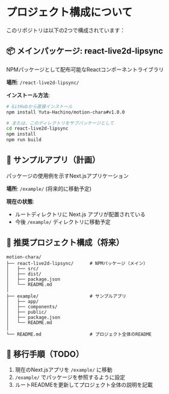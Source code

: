 # プロジェクト構成について

このリポジトリは以下の2つで構成されています：

## 📦 メインパッケージ: react-live2d-lipsync

NPMパッケージとして配布可能なReactコンポーネントライブラリ

**場所**: `/react-live2d-lipsync/`

**インストール方法**:
```bash
# GitHubから直接インストール
npm install Yuta-Hachino/motion-chara#v1.0.0

# または、このディレクトリをサブパッケージとして
cd react-live2d-lipsync
npm install
npm run build
```

## 🎯 サンプルアプリ（計画）

パッケージの使用例を示すNext.jsアプリケーション

**場所**: `/example/` (将来的に移動予定)

**現在の状態**:
- ルートディレクトリに Next.js アプリが配置されている
- 今後 `/example/` ディレクトリに移動予定

## 🔄 推奨プロジェクト構成（将来）

```
motion-chara/
├── react-live2d-lipsync/      # NPMパッケージ（メイン）
│   ├── src/
│   ├── dist/
│   ├── package.json
│   └── README.md
│
├── example/                   # サンプルアプリ
│   ├── app/
│   ├── components/
│   ├── public/
│   ├── package.json
│   └── README.md
│
└── README.md                  # プロジェクト全体のREADME
```

## 📝 移行手順（TODO）

1. 現在のNext.jsアプリを `/example/` に移動
2. `/example/` でパッケージを参照するように設定
3. ルートREADMEを更新してプロジェクト全体の説明を記載
